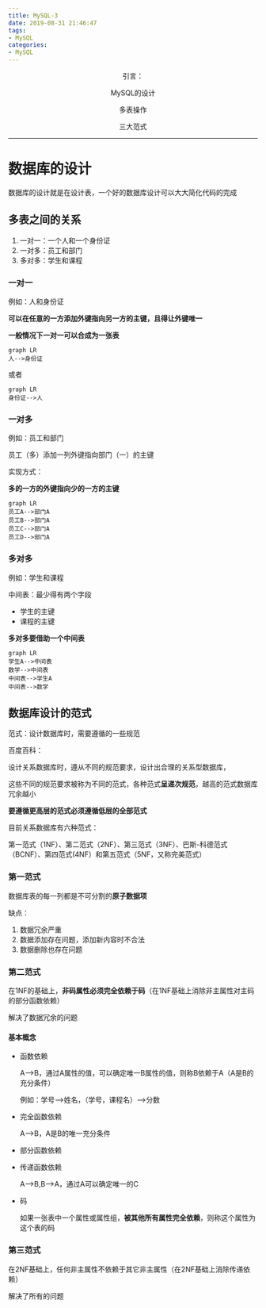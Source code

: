 ```yaml
---
title: MySQL-3
date: 2019-08-31 21:46:47
tags: 
- MySQL
categories:
- MySQL
---
```


<center>
引言：

MySQL的设计

多表操作

三大范式

</center>

<!--more-->

------

# 数据库的设计

数据库的设计就是在设计表，一个好的数据库设计可以大大简化代码的完成

## 多表之间的关系
1. 一对一：一个人和一个身份证
2. 一对多：员工和部门
3. 多对多：学生和课程

### 一对一
例如：人和身份证

**可以在任意的一方添加外键指向另一方的主键，且得让外键唯一**

**一般情况下一对一可以合成为一张表**
```
graph LR
人-->身份证
```
或者
```
graph LR
身份证-->人
```

### 一对多
例如：员工和部门

员工（多）添加一列外键指向部门（一）的主键

实现方式：

**多的一方的外键指向少的一方的主键**

```
graph LR
员工A-->部门A
员工B-->部门A
员工C-->部门A
员工D-->部门A
```

### 多对多
例如：学生和课程

中间表：最少得有两个字段
- 学生的主键
- 课程的主键

**多对多要借助一个中间表**

```
graph LR
学生A-->中间表
数学-->中间表
中间表-->学生A
中间表-->数学
```


## 数据库设计的范式

范式：设计数据库时，需要遵循的一些规范

百度百科：

设计关系数据库时，遵从不同的规范要求，设计出合理的关系型数据库，

这些不同的规范要求被称为不同的范式，各种范式**呈递次规范**，越高的范式数据库冗余越小

**要遵循更高层的范式必须遵循低层的全部范式**

目前关系数据库有六种范式：

第一范式（1NF）、第二范式（2NF）、第三范式（3NF）、巴斯-科德范式（BCNF）、第四范式(4NF）和第五范式（5NF，又称完美范式）

### 第一范式

数据库表的每一列都是不可分割的**原子数据项**

缺点：
1. 数据冗余严重
2. 数据添加存在问题，添加新内容时不合法
3. 数据删除也存在问题

### 第二范式

在1NF的基础上，**非码属性必须完全依赖于码**（在1NF基础上消除非主属性对主码的部分函数依赖）

解决了数据冗余的问题
#### 基本概念
- 函数依赖
  
    A-->B，通过A属性的值，可以确定唯一B属性的值，则称B依赖于A（A是B的充分条件）

    例如：学号-->姓名，（学号，课程名）-->分数

- 完全函数依赖

    A-->B，A是B的唯一充分条件
- 部分函数依赖

- 传递函数依赖

    A-->B,B-->A，通过A可以确定唯一的C
    
- 码
  
    如果一张表中一个属性或属性组，**被其他所有属性完全依赖**，则称这个属性为这个表的码

### 第三范式
在2NF基础上，任何非主属性不依赖于其它非主属性（在2NF基础上消除传递依赖）

解决了所有的问题

